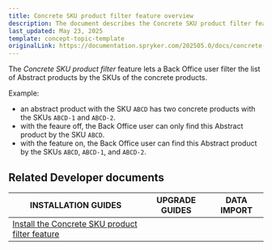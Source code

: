 ```yaml
---
title: Concrete SKU product filter feature overview
description: The document describes the Concrete SKU product filter feature.
last_updated: May 23, 2025
template: concept-topic-template
originalLink: https://documentation.spryker.com/202505.0/docs/concrete-sku-product-filter-feature-overview
---
```


The *Concrete SKU product filter* feature lets a Back Office user filter the list of Abstract products by the SKUs of the concrete products.

Example:

* an abstract product with the SKU `ABCD` has two concrete products with the SKUs `ABCD-1` and `ABCD-2`.
* with the feaure off, the Back Office user can only find this Abstract product by the SKU `ABCD`.
* with the feature on, the Back Office user can find this Abstract product by the SKUs `ABCD`, `ABCD-1`, and `ABCD-2`.

## Related Developer documents

| INSTALLATION GUIDES | UPGRADE GUIDES | DATA IMPORT |
|---------|---------|---------|
| [Install the Concrete SKU product filter feature](/docs/pbc/all/product-information-management/202410.0/base-shop/install-and-upgrade/install-features/install-the-concrete-sku-filter-feature.md)  

